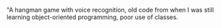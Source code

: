 "A hangman game with voice recognition, old code from when I was still learning object-oriented programming, poor use of classes.
